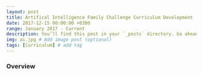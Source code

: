 ```yaml
---
layout: post
title: Artifical Intelligence Family Challenge Curriculum Development
date: 2017-12-15 00:00:00 +0300
range: January 2017 - Current
description: You’ll find this post in your `_posts` directory. Go ahead and edit it and re-build the site to see your changes. # Add post description (optional)
img: ai.jpg # Add image post (optional)
tags: [Curriculum] # add tag
---
```


### Overview

  